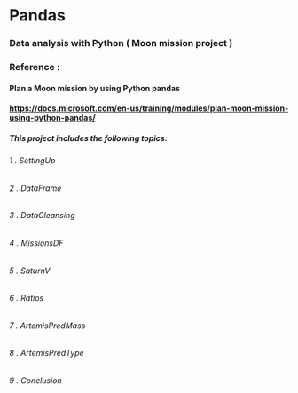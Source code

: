 # Pandas 
### Data analysis with Python ( Moon mission project )
### Reference :
#### Plan a Moon mission by using Python pandas
#### https://docs.microsoft.com/en-us/training/modules/plan-moon-mission-using-python-pandas/
##### This project includes the following topics:
###### 1 . SettingUp
###### 2 . DataFrame
###### 3 . DataCleansing
###### 4 . MissionsDF
###### 5 . SaturnV
###### 6 . Ratios
###### 7 . ArtemisPredMass
###### 8 . ArtemisPredType
###### 9 . Conclusion
